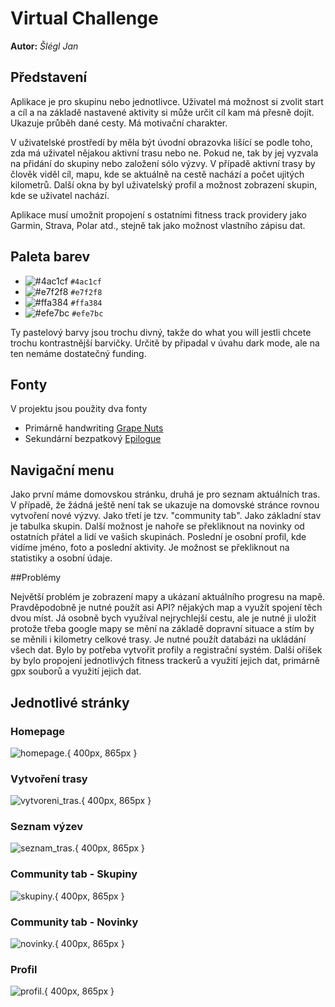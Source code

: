 # Virtual Challenge
**Autor:** *Šlégl Jan*

## Představení

Aplikace je pro skupinu nebo jednotlivce. Uživatel má možnost si zvolit start a cíl a na základě nastavené aktivity si může určit cíl kam má přesně dojít. Ukazuje průběh dané cesty. Má motivační charakter.

V uživatelské prostředí by měla být úvodní obrazovka lišící se podle toho, zda má uživatel nějakou aktivní trasu nebo ne. Pokud ne, tak by jej vyzvala na přidání do skupiny nebo založení sólo výzvy. V případě aktivní trasy by člověk viděl cíl, mapu, kde se aktuálně na cestě nachází a počet ujitých kilometrů. Další okna by byl uživatelský profil a možnost zobrazení skupin, kde se uživatel nachází.

Aplikace musí umožnit propojení s ostatními fitness track providery jako Garmin, Strava, Polar atd., stejně tak jako možnost vlastního zápisu dat. 

## Paleta barev

+ ![#4ac1cf](https://via.placeholder.com/15/4ac1cf?text=+) `#4ac1cf` 
+ ![#e7f2f8](https://via.placeholder.com/15/e7f2f8?text=+) `#e7f2f8` 
+ ![#ffa384](https://via.placeholder.com/15/ffa384?text=+) `#ffa384` 
+ ![#efe7bc](https://via.placeholder.com/15/efe7bc?text=+) `#efe7bc` 

Ty pastelový barvy jsou trochu divný, takže do what you will jestli chcete trochu kontrastnější barvičky. Určitě by připadal v úvahu dark mode, ale na ten nemáme dostatečný funding. 

## Fonty
V projektu jsou použity dva fonty
+ Primárně handwriting [Grape Nuts](https://fonts.google.com/specimen/Grape+Nuts)
+ Sekundární bezpatkový [Epilogue](https://fonts.google.com/specimen/Epilogue)

## Navigační menu

Jako první máme domovskou stránku, druhá je pro seznam aktuálních tras. V případě, že žádná ještě není tak se ukazuje na domovské stránce rovnou vytvoření nové výzvy. Jako třetí je tzv. "community tab". Jako základní stav je tabulka skupin. Další možnost je nahoře se překliknout na novinky od ostatních přátel a lidí ve vašich skupinách. Poslední je osobní profil, kde vidíme jméno, foto a poslední aktivity. Je možnost se překliknout na statistiky a osobní údaje.

##Problémy

Největší problém je zobrazení mapy a ukázaní aktuálního progresu na mapě. Pravděpodobně je nutné použít asi API? nějakých map a využít spojení těch dvou míst. Já osobně bych využíval nejrychlejší cestu, ale je nutné ji uložit protože třeba google mapy se mění na základě dopravní situace a stím by se měnili i kilometry celkové trasy. Je nutné použít databázi na ukládání všech dat. Bylo by potřeba vytvořit profily a registrační systém. Další oříšek by bylo propojení jednotlivých fitness trackerů a využití jejich dat, primárně gpx souborů a využití jejich dat.

## Jednotlivé stránky

### Homepage
![homepage.](https://github.com/pslib-cz/2021l4web-app-mockup-SleglJan/blob/main/design/Homepage.png){ 400px, 865px }

### Vytvoření trasy
![vytvoreni_tras.](https://github.com/pslib-cz/2021l4web-app-mockup-SleglJan/blob/main/design/Vytvoreni_tras.png){ 400px, 865px }

### Seznam výzev
![seznam_tras.](https://github.com/pslib-cz/2021l4web-app-mockup-SleglJan/blob/main/design/Seznam_tras.png){ 400px, 865px }

### Community tab - Skupiny
![skupiny.](https://github.com/pslib-cz/2021l4web-app-mockup-SleglJan/blob/main/design/Community_tab-skupiny.png){ 400px, 865px }

### Community tab - Novinky
![novinky.](https://github.com/pslib-cz/2021l4web-app-mockup-SleglJan/blob/main/design/Community_tab-novinky.png){ 400px, 865px }

### Profil
![profil.](https://github.com/pslib-cz/2021l4web-app-mockup-SleglJan/blob/main/design/Profil.png){ 400px, 865px }
